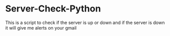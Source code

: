 # Server-Check-Python
This is a script to check if the server is up or down and if the server is down it will give me alerts on your gmail
